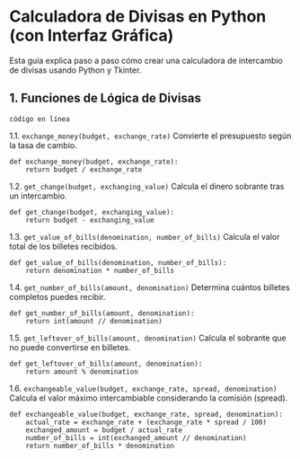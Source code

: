 # Calculadora de Divisas en Python (con Interfaz Gráfica)

Esta guía explica paso a paso cómo crear una calculadora de intercambio de divisas usando Python y Tkinter.
## 1. Funciones de Lógica de Divisas
`código en línea`

1.1. `exchange_money(budget, exchange_rate)`
Convierte el presupuesto según la tasa de cambio.

```
def exchange_money(budget, exchange_rate):
    return budget / exchange_rate
```
1.2. `get_change(budget, exchanging_value)`
Calcula el dinero sobrante tras un intercambio.

```
def get_change(budget, exchanging_value):
    return budget - exchanging_value
```

1.3. `get_value_of_bills(denomination, number_of_bills)`
Calcula el valor total de los billetes recibidos.

```
def get_value_of_bills(denomination, number_of_bills):
    return denomination * number_of_bills
```

1.4. `get_number_of_bills(amount, denomination)`
Determina cuántos billetes completos puedes recibir.

```
def get_number_of_bills(amount, denomination):
    return int(amount // denomination)
```

1.5. `get_leftover_of_bills(amount, denomination)`
Calcula el sobrante que no puede convertirse en billetes.

```
def get_leftover_of_bills(amount, denomination):
    return amount % denomination
```

1.6. `exchangeable_value(budget, exchange_rate, spread, denomination)`
Calcula el valor máximo intercambiable considerando la comisión (spread).

```
def exchangeable_value(budget, exchange_rate, spread, denomination):
    actual_rate = exchange_rate + (exchange_rate * spread / 100)
    exchanged_amount = budget / actual_rate
    number_of_bills = int(exchanged_amount // denomination)
    return number_of_bills * denomination
```